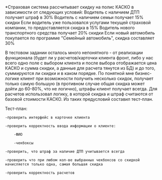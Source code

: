 *Страховая система рассчитывает скидку на полис КАСКО в зависимости от следующих условий:
Водитель с наличием ДТП получает штраф в 30%
Водитель с наличием семьи получает 15% скидки
Если водитель уже пользовался услугами текущей страховой компании, то предоставляется скидка в 15%
Водитель нового транспортного средства получает 20% скидки
Если новый автомобиль покупается по программе "Семейный автомобиль", скидка составляет 30%


В тестовом задании осталось много непонятного - от реализации функционала (будет ли у расчетов/карточки клиента фронт, либо у нас всего одно поле с выбором клиента и после выбора отображается цена КАСКО и сумма скидки, а данные для расчета тянутся из БД) и до того, суммируются ли скидки и в каком порядке.
По понятной мне бизнес-логике клиент при возможности получить несколько скидок, получает только самую большую (в противном случае общая скидка может дойти до 60-80%, что не логично), штрафы клиент получает всегда. 
Для расчетов использовал логику, в которой скидка и штраф считаются от базовой стоимости КАСКО. 
Из таких предусловий составил тест-план. 


Тест-план:

    -проверить интерфейс в карточке клиента

    -проверить корректность ввода информации о клиенте:

        -ФИО

        -чекбоксы
    
    -проверить, что штраф за наличие ДТП учитывается всегда

    -проверить что при любом кол-ве выбранных чекбоксов со скидкой начисляется только одна, самая большая скидка

    -проверить корректность расчетов
